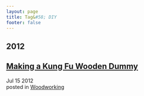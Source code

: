```yaml
---
layout: page
title: Tag&#58; DIY
footer: false
---
```


<div id="blog-archives" class="category">
<h2>2012</h2>

<article>
<h1><a href="/2012/07/15/making-a-kung-fu-wooden-dummy/index.html">Making a Kung Fu Wooden Dummy</a></h1>
<time datetime="2012-07-15T00:00:00-06:00" pubdate><span class='month'>Jul</span> <span class='day'>15</span> <span class='year'>2012</span></time>
<footer>
<span class="categories">posted in 
<a href='/categories/woodworking/'>Woodworking</a></span>
</footer>
</article>
</div>
